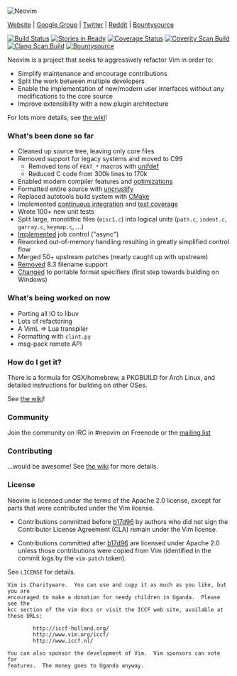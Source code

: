 ![Neovim](https://raw.githubusercontent.com/neovim/neovim.github.io/master/logos/neovim-logo.png)

[Website](http://neovim.org) |
[Google Group](https://groups.google.com/forum/#!forum/neovim) |
[Twitter](http://twitter.com/Neovim) |
[Reddit](http://www.reddit.com/r/neovim) |
[Bountysource](https://www.bountysource.com/teams/neovim)

[![Build Status](https://travis-ci.org/neovim/neovim.svg?branch=master)](https://travis-ci.org/neovim/neovim)
[![Stories in Ready](https://badge.waffle.io/neovim/neovim.png?label=ready)](https://waffle.io/neovim/neovim)
[![Coverage Status](https://img.shields.io/coveralls/neovim/neovim.svg)](https://coveralls.io/r/neovim/neovim)
[![Coverity Scan Build](https://scan.coverity.com/projects/2227/badge.svg)](https://scan.coverity.com/projects/2227)
[![Clang Scan Build](http://img.shields.io/badge/clang-analysis-blue.svg)](http://neovim.org/doc/build-reports/clang)
[![Bountysource](https://www.bountysource.com/badge/tracker?tracker_id=461131)](https://www.bountysource.com/trackers/461131-neovim?utm_source=461131&utm_medium=shield&utm_campaign=TRACKER_BADGE)

Neovim is a project that seeks to aggressively refactor Vim in order to:

- Simplify maintenance and encourage contributions
- Split the work between multiple developers
- Enable the implementation of new/modern user interfaces without any
  modifications to the core source
- Improve extensibility with a new plugin architecture

For lots more details, see
[the wiki](https://github.com/neovim/neovim/wiki/Introduction)!

### What's been done so far

- Cleaned up source tree, leaving only core files
- Removed support for legacy systems and moved to C99
    - Removed tons of `FEAT_*` macros with [unifdef]
    - Reduced C code from 300k lines to 170k
- Enabled modern compiler features and [optimizations](https://github.com/neovim/neovim/pull/426)
- Formatted entire source with [uncrustify]
- Replaced autotools build system with [CMake]
- Implemented [continuous integration] and [test coverage]
- Wrote 100+ new unit tests
- Split large, monolithic files (`misc1.c`) into logical units
  (`path.c`, `indent.c`, `garray.c`, `keymap.c`, ...)
- [Implemented](https://github.com/neovim/neovim/pull/475) job control ("async")
- Reworked out-of-memory handling resulting in greatly simplified control flow
- Merged 50+ upstream patches (nearly caught up with upstream)
- [Removed](https://github.com/neovim/neovim/pull/635) 8.3 filename support
- [Changed](https://github.com/neovim/neovim/pull/574) to portable format
  specifiers (first step towards building on Windows)

[unifdef]: http://freecode.com/projects/unifdef
[uncrustify]: http://uncrustify.sourceforge.net/
[CMake]: http://cmake.org/
[continuous integration]: https://travis-ci.org/neovim/neovim
[test coverage]: https://coveralls.io/r/neovim/neovim

### What's being worked on now

- Porting all IO to libuv
- Lots of refactoring
- A VimL => Lua transpiler
- Formatting with `clint.py`
- msg-pack remote API

### How do I get it?

There is a formula for OSX/homebrew, a PKGBUILD for Arch Linux,
and detailed instructions for building on other OSes.

See [the wiki](https://github.com/neovim/neovim/wiki/Installing)!

### Community

Join the community on IRC in #neovim on Freenode or the [mailing list](https://groups.google.com/forum/#!forum/neovim)

### Contributing

...would be awesome! See [the wiki](https://github.com/neovim/neovim/wiki/Contributing) for more details.

### License

Neovim is licensed under the terms of the Apache 2.0 license, except for
parts that were contributed under the Vim license.

- Contributions committed before [b17d96][license-commit] by authors who did
  not sign the Contributor License Agreement (CLA) remain under the Vim license.

- Contributions committed after [b17d96][license-commit] are licensed under
  Apache 2.0 unless those contributions were copied from Vim (identified in 
  the commit logs by the `vim-patch` token).

See `LICENSE` for details.

    Vim is Charityware.  You can use and copy it as much as you like, but you are
    encouraged to make a donation for needy children in Uganda.  Please see the
    kcc section of the vim docs or visit the ICCF web site, available at these URLs:

            http://iccf-holland.org/
            http://www.vim.org/iccf/
            http://www.iccf.nl/

    You can also sponsor the development of Vim.  Vim sponsors can vote for
    features.  The money goes to Uganda anyway.

[license-commit]: https://github.com/neovim/neovim/commit/b17d9691a24099c9210289f16afb1a498a89d803

<!-- vim: set tw=80: -->
